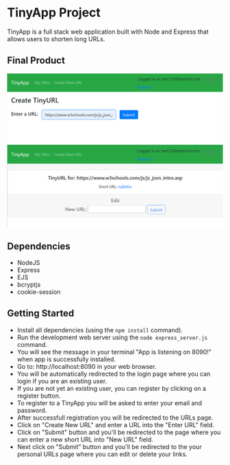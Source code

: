 # TinyApp Project

TinyApp is a full stack web application built with Node and Express that allows users to shorten long URLs.

## Final Product
!["Screenshot of URLs page"](https://github.com/Vhkan/tinyapp/blob/main/docs/TinyApp1.png?raw=true)
!["Screenshot of Shorten URL page"](https://github.com/Vhkan/tinyapp/blob/main/docs/TinyApp2.png?raw=true)

## Dependencies

- NodeJS
- Express
- EJS
- bcryptjs
- cookie-session

## Getting Started

- Install all dependencies (using the `npm install` command).
- Run the development web server using the `node express_server.js` command.
- You will see the message in your terminal "App is listening on 8090!" when app is successfully installed.
- Go to: http://localhost:8090 in your web browser.
- You will be automatically redirected to the login page where you can login if you are an existing user.
- If you are not yet an existing user, you can register by clicking on a register button.
- To register to a TinyApp you will be asked to enter your email and password.
- After successfull registration you will be redirected to the URLs page.
- Click on "Create New URL" and enter a URL into the "Enter URL" field.
- Click on "Submit" button and you'll be redirected to the page where you can enter a new short URL into "New URL" field.
- Next click on "Submit" button and you'll be redirected to the your personal URLs page where you can edit or delete your links.    

